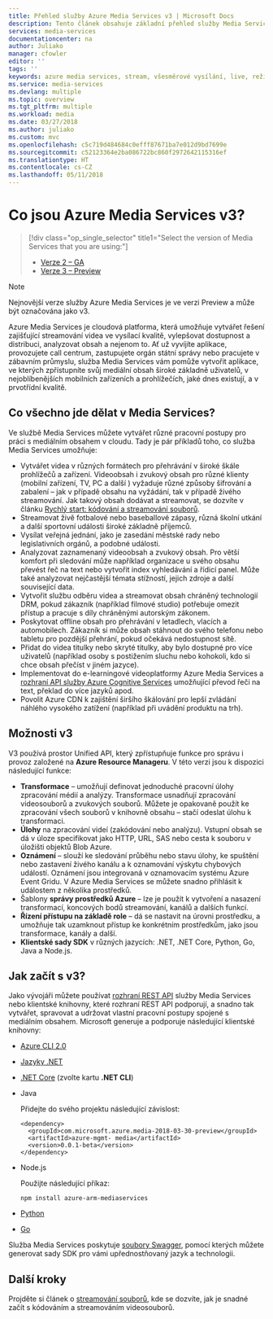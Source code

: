 ```yaml
---
title: Přehled služby Azure Media Services v3 | Microsoft Docs
description: Tento článek obsahuje základní přehled služby Media Services a odkazy na články s dalšími podrobnostmi.
services: media-services
documentationcenter: na
author: Juliako
manager: cfowler
editor: ''
tags: ''
keywords: azure media services, stream, všesměrové vysílání, live, režim offline
ms.service: media-services
ms.devlang: multiple
ms.topic: overview
ms.tgt_pltfrm: multiple
ms.workload: media
ms.date: 03/27/2018
ms.author: juliako
ms.custom: mvc
ms.openlocfilehash: c5c719d484684c0efff87671ba7e012d9bd7699e
ms.sourcegitcommit: c52123364e2ba086722bc860f2972642115316ef
ms.translationtype: HT
ms.contentlocale: cs-CZ
ms.lasthandoff: 05/11/2018
---
```

# <a name="what-is-azure-media-services-v3"></a>Co jsou Azure Media Services v3?

> [!div class="op_single_selector" title1="Select the version of Media Services that you are using:"]
> * [Verze 2 – GA](../previous/media-services-overview.md)
> * [Verze 3 – Preview](media-services-overview.md)

> [!NOTE]
> Nejnovější verze služby Azure Media Services je ve verzi Preview a může být označována jako v3.

Azure Media Services je cloudová platforma, která umožňuje vytvářet řešení zajišťující streamování videa ve vysílací kvalitě, vylepšovat dostupnost a distribuci, analyzovat obsah a nejenom to. Ať už vyvíjíte aplikace, provozujete call centrum, zastupujete orgán státní správy nebo pracujete v zábavním průmyslu, služba Media Services vám pomůže vytvořit aplikace, ve kterých zpřístupníte svůj mediální obsah široké základně uživatelů, v nejoblíbenějších mobilních zařízeních a prohlížečích, jaké dnes existují, a v prvotřídní kvalitě. 

## <a name="what-can-i-do-with-media-services"></a>Co všechno jde dělat v Media Services?

Ve službě Media Services můžete vytvářet různé pracovní postupy pro práci s mediálním obsahem v cloudu. Tady je pár příkladů toho, co služba Media Services umožňuje:  

* Vytvářet videa v různých formátech pro přehrávání v široké škále prohlížečů a zařízení. Videoobsah i zvukový obsah pro různé klienty (mobilní zařízení, TV, PC a další ) vyžaduje různé způsoby šifrování a zabalení – jak v případě obsahu na vyžádání, tak v případě živého streamování. Jak takový obsah dodávat a streamovat, se dozvíte v článku [Rychlý start: kódování a streamování souborů](stream-files-dotnet-quickstart.md).
* Streamovat živě fotbalové nebo baseballové zápasy, různá školní utkání a další sportovní události široké základně příjemců. 
* Vysílat veřejná jednání, jako je zasedání městské rady nebo legislativních orgánů, a podobné události.
* Analyzovat zaznamenaný videoobsah a zvukový obsah. Pro větší komfort při sledování může například organizace u svého obsahu převést řeč na text nebo vytvořit index vyhledávání a řídicí panel. Může také analyzovat nejčastější témata stížností, jejich zdroje a další související data. 
* Vytvořit službu odběru videa a streamovat obsah chráněný technologií DRM, pokud zákazník (například filmové studio) potřebuje omezit přístup a pracuje s díly chráněnými autorským zákonem.
* Poskytovat offline obsah pro přehrávání v letadlech, vlacích a automobilech. Zákazník si může obsah stáhnout do svého telefonu nebo tabletu pro pozdější přehrání, pokud očekává nedostupnost sítě.
* Přidat do videa titulky nebo skryté titulky, aby bylo dostupné pro více uživatelů (například osoby s postižením sluchu nebo kohokoli, kdo si chce obsah přečíst v jiném jazyce). 
* Implementovat do e-learningové videoplatformy Azure Media Services a [rozhraní API služby Azure Cognitive Services](https://docs.microsoft.com/en-us/azure/#pivot=products&panel=ai) umožňující převod řeči na text, překlad do více jazyků apod.
* Povolit Azure CDN k zajištění širšího škálování pro lepší zvládání náhlého vysokého zatížení (například při uvádění produktu na trh). 

## <a name="v3-capabilities"></a>Možnosti v3

V3 používá prostor Unified API, který zpřístupňuje funkce pro správu i provoz založené na **Azure Resource Manageru**. V této verzi jsou k dispozici následující funkce:  

* **Transformace** – umožňují definovat jednoduché pracovní úlohy zpracování médií a analýzy. Transformace usnadňují zpracování videosouborů a zvukových souborů. Můžete je opakovaně použít ke zpracování všech souborů v knihovně obsahu – stačí odeslat úlohu k transformaci.
* **Úlohy** na zpracování videí (zakódování nebo analýzu). Vstupní obsah se dá v úloze specifikovat jako HTTP, URL, SAS nebo cesta k souboru v úložišti objektů Blob Azure. 
* **Oznámení** – slouží ke sledování průběhu nebo stavu úlohy, ke spuštění nebo zastavení živého kanálu a k oznamování výskytu chybových událostí. Oznámení jsou integrovaná v oznamovacím systému Azure Event Gridu. V Azure Media Services se můžete snadno přihlásit k událostem z několika prostředků. 
* Šablony **správy prostředků Azure** – lze je použít k vytvoření a nasazení transformací, koncových bodů streamování, kanálů a dalších funkcí.
* **Řízení přístupu na základě role** – dá se nastavit na úrovni prostředku, a umožňuje tak uzamknout přístup ke konkrétním prostředkům, jako jsou transformace, kanály a další.
* **Klientské sady SDK** v různých jazycích: .NET, .NET Core, Python, Go, Java a Node.js.

## <a name="how-can-i-get-started-with-v3"></a>Jak začít s v3?

Jako vývojáři můžete používat [rozhraní REST API](https://go.microsoft.com/fwlink/p/?linkid=873030) služby Media Services nebo klientské knihovny, které rozhraní REST API podporují, a snadno tak vytvářet, spravovat a udržovat vlastní pracovní postupy spojené s mediálním obsahem. Microsoft generuje a podporuje následující klientské knihovny: 

* [Azure CLI 2.0](https://docs.microsoft.com/cli/azure/install-azure-cli?view=azure-cli-latest)
* [Jazyky .NET](https://www.nuget.org/packages/Microsoft.Azure.Management.Media/1.0.0)
* [.NET Core](https://www.nuget.org/packages/Microsoft.Azure.Management.Media/1.0.0) (zvolte kartu **.NET CLI**)
* Java

  Přidejte do svého projektu následující závislost:
  
  ```
  <dependency>
    <groupId>com.microsoft.azure.media-2018-03-30-preview</groupId>
    <artifactId>azure-mgmt- media</artifactId>
    <version>0.0.1-beta</version>
  </dependency> 
  ```
* Node.js 

  Použijte následující příkaz:
  
  ```
  npm install azure-arm-mediaservices
  ```
  
* [Python](https://pypi.org/project/azure-mgmt-media/1.0.0rc1/)
* [Go](https://github.com/Azure/azure-sdk-for-go/tree/master/services/preview/mediaservices/mgmt/2018-03-30-preview/media)

Služba Media Services poskytuje [soubory Swagger](https://github.com/Azure/azure-rest-api-specs/tree/master/specification/mediaservices/resource-manager/Microsoft.Media), pomocí kterých můžete generovat sady SDK pro vámi upřednostňovaný jazyk a technologii.  

## <a name="next-steps"></a>Další kroky

Projděte si článek o [streamování souborů](stream-files-dotnet-quickstart.md), kde se dozvíte, jak je snadné začít s kódováním a streamováním videosouborů. 

